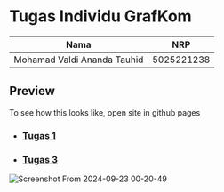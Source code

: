 # Tugas Individu GrafKom

|Nama|NRP|
|-|-|
|Mohamad Valdi Ananda Tauhid|5025221238|

## Preview
To see how this looks like, open site in github pages

- ### [Tugas 1](https://grafkom-a-2024.github.io/tugas-individu-grafkom-a-McShinyShoe/tugas-1)
- ### [Tugas 3](https://grafkom-a-2024.github.io/tugas-individu-grafkom-a-McShinyShoe/tugas-3)
![Screenshot From 2024-09-23 00-20-49](https://github.com/user-attachments/assets/1268422b-beb5-4e5e-9fca-b90ba95842d8)
